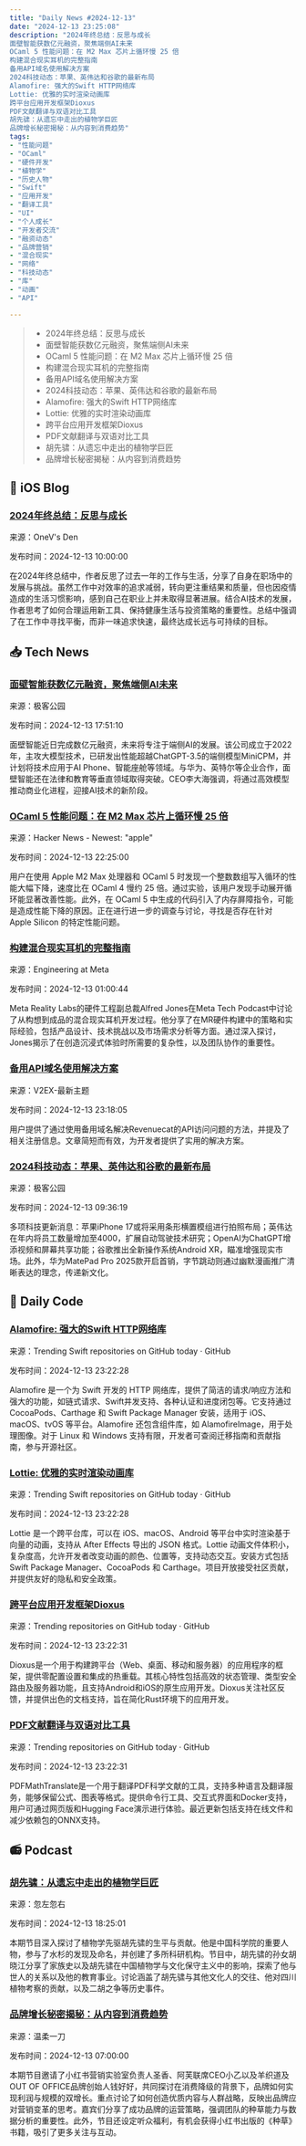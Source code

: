 ```yaml
---
title: "Daily News #2024-12-13"
date: "2024-12-13 23:25:08"
description: "2024年终总结：反思与成长
面壁智能获数亿元融资，聚焦端侧AI未来
OCaml 5 性能问题：在 M2 Max 芯片上循环慢 25 倍
构建混合现实耳机的完整指南
备用API域名使用解决方案
2024科技动态：苹果、英伟达和谷歌的最新布局
Alamofire: 强大的Swift HTTP网络库
Lottie: 优雅的实时渲染动画库
跨平台应用开发框架Dioxus
PDF文献翻译与双语对比工具
胡先骕：从遗忘中走出的植物学巨匠
品牌增长秘密揭秘：从内容到消费趋势"
tags: 
- "性能问题"
- "OCaml"
- "硬件开发"
- "植物学"
- "历史人物"
- "Swift"
- "应用开发"
- "翻译工具"
- "UI"
- "个人成长"
- "开发者交流"
- "融资动态"
- "品牌营销"
- "混合现实"
- "网络"
- "科技动态"
- "库"
- "动画"
- "API"

---
```


> - 2024年终总结：反思与成长
> - 面壁智能获数亿元融资，聚焦端侧AI未来
> - OCaml 5 性能问题：在 M2 Max 芯片上循环慢 25 倍
> - 构建混合现实耳机的完整指南
> - 备用API域名使用解决方案
> - 2024科技动态：苹果、英伟达和谷歌的最新布局
> - Alamofire: 强大的Swift HTTP网络库
> - Lottie: 优雅的实时渲染动画库
> - 跨平台应用开发框架Dioxus
> - PDF文献翻译与双语对比工具
> - 胡先骕：从遗忘中走出的植物学巨匠
> - 品牌增长秘密揭秘：从内容到消费趋势

## 🍎 iOS Blog

### [2024年终总结：反思与成长](https://onevcat.com/2024/12/2024-final/)

来源：OneV's Den

发布时间：2024-12-13 10:00:00

在2024年终总结中，作者反思了过去一年的工作与生活，分享了自身在职场中的发展与挑战。虽然工作中对效率的追求减弱，转向更注重结果和质量，但也因疫情造成的生活习惯影响，感到自己在职业上并未取得显著进展。结合AI技术的发展，作者思考了如何合理运用新工具、保持健康生活与投资策略的重要性。总结中强调了在工作中寻找平衡，而非一味追求快速，最终达成长远与可持续的目标。

## 📥 Tech News

### [面壁智能获数亿元融资，聚焦端侧AI未来](http://www.geekpark.net/news/344186)

来源：极客公园

发布时间：2024-12-13 17:51:10

面壁智能近日完成数亿元融资，未来将专注于端侧AI的发展。该公司成立于2022年，主攻大模型技术，已研发出性能超越ChatGPT-3.5的端侧模型MiniCPM，并计划将技术应用于AI Phone、智能座舱等领域。与华为、英特尔等企业合作，面壁智能还在法律和教育等垂直领域取得突破。CEO李大海强调，将通过高效模型推动商业化进程，迎接AI技术的新阶段。

### [OCaml 5 性能问题：在 M2 Max 芯片上循环慢 25 倍](https://github.com/ocaml/ocaml/issues/13262)

来源：Hacker News - Newest: "apple"

发布时间：2024-12-13 22:25:00

用户在使用 Apple M2 Max 处理器和 OCaml 5 时发现一个整数数组写入循环的性能大幅下降，速度比在 OCaml 4 慢约 25 倍。通过实验，该用户发现手动展开循环能显著改善性能。此外，在 OCaml 5 中生成的代码引入了内存屏障指令，可能是造成性能下降的原因。正在进行进一步的调查与讨论，寻找是否存在针对 Apple Silicon 的特定性能问题。

### [构建混合现实耳机的完整指南](https://engineering.fb.com/2024/12/12/virtual-reality/how-to-build-a-mixed-reality-headset/)

来源：Engineering at Meta

发布时间：2024-12-13 01:00:44

Meta Reality Labs的硬件工程副总裁Alfred Jones在Meta Tech Podcast中讨论了从构想到成品的混合现实耳机开发过程。他分享了在MR硬件构建中的策略和实际经验，包括产品设计、技术挑战以及市场需求分析等方面。通过深入探讨，Jones揭示了在创造沉浸式体验时所需要的复杂性，以及团队协作的重要性。

### [备用API域名使用解决方案](https://www.v2ex.com/t/1097419)

来源：V2EX-最新主题

发布时间：2024-12-13 23:18:05

用户提供了通过使用备用域名解决Revenuecat的API访问问题的方法，并提及了相关注册信息。文章简短而有效，为开发者提供了实用的解决方案。

### [2024科技动态：苹果、英伟达和谷歌的最新布局](http://www.geekpark.net/news/344141)

来源：极客公园

发布时间：2024-12-13 09:36:19

多项科技更新消息：苹果iPhone 17或将采用条形横置模组进行拍照布局；英伟达在年内将员工数量增加至4000，扩展自动驾驶技术研究；OpenAI为ChatGPT增添视频和屏幕共享功能；谷歌推出全新操作系统Android XR，瞄准增强现实市场。此外，华为MatePad Pro 2025款开启首销，字节跳动则通过幽默漫画推广清晰表达的理念，传递新文化。

## 💾 Daily Code

### [Alamofire: 强大的Swift HTTP网络库](https://github.com/Alamofire/Alamofire)

来源：Trending Swift repositories on GitHub today · GitHub

发布时间：2024-12-13 23:22:28

Alamofire 是一个为 Swift 开发的 HTTP 网络库，提供了简洁的请求/响应方法和强大的功能，如链式请求、Swift并发支持、各种认证和进度闭包等。它支持通过 CocoaPods、Carthage 和 Swift Package Manager 安装，适用于 iOS、macOS、tvOS 等平台。Alamofire 还包含组件库，如 AlamofireImage，用于处理图像。对于 Linux 和 Windows 支持有限，开发者可查阅迁移指南和贡献指南，参与开源社区。

### [Lottie: 优雅的实时渲染动画库](https://github.com/airbnb/lottie-ios)

来源：Trending Swift repositories on GitHub today · GitHub

发布时间：2024-12-13 23:22:28

Lottie 是一个跨平台库，可以在 iOS、macOS、Android 等平台中实时渲染基于向量的动画，支持从 After Effects 导出的 JSON 格式。Lottie 动画文件体积小，复杂度高，允许开发者改变动画的颜色、位置等，支持动态交互。安装方式包括 Swift Package Manager、CocoaPods 和 Carthage。项目开放接受社区贡献，并提供友好的隐私和安全政策。

### [跨平台应用开发框架Dioxus](https://github.com/DioxusLabs/dioxus)

来源：Trending repositories on GitHub today · GitHub

发布时间：2024-12-13 23:22:31

Dioxus是一个用于构建跨平台（Web、桌面、移动和服务器）的应用程序的框架，提供零配置设置和集成的热重载。其核心特性包括高效的状态管理、类型安全路由及服务器功能，且支持Android和iOS的原生应用开发。Dioxus关注社区反馈，并提供出色的文档支持，旨在简化Rust环境下的应用开发。

### [PDF文献翻译与双语对比工具](https://github.com/Byaidu/PDFMathTranslate)

来源：Trending repositories on GitHub today · GitHub

发布时间：2024-12-13 23:22:31

PDFMathTranslate是一个用于翻译PDF科学文献的工具，支持多种语言及翻译服务，能够保留公式、图表等格式。提供命令行工具、交互式界面和Docker支持，用户可通过网页版和Hugging Face演示进行体验。最近更新包括支持在线文件和减少依赖包的ONNX支持。

## 📻 Podcast

### [胡先骕：从遗忘中走出的植物学巨匠](https://www.xiaoyuzhoufm.com/episode/675c019a7d8426f692d7a7f6)

来源：忽左忽右

发布时间：2024-12-13 18:25:01

本期节目深入探讨了植物学先驱胡先骕的生平与贡献。他是中国科学院的重要人物，参与了水杉的发现及命名，并创建了多所科研机构。节目中，胡先骕的孙女胡晓江分享了家族史以及胡先骕在中国植物学与文化保守主义中的影响，探索了他与世人的关系以及他的教育事业。讨论涵盖了胡先骕与其他文化人的交往、他对四川植物考察的贡献，以及二胡之争等历史事件。

### [品牌增长秘密揭秘：从内容到消费趋势](https://www.xiaoyuzhoufm.com/episode/675ae9227d8426f692a01ca4)

来源：温柔一刀

发布时间：2024-12-13 07:00:00

本期节目邀请了小红书营销实验室负责人圣香、阿芙联席CEO小乙以及羊织道及OUT OF OFFICE品牌创始人钱好好，共同探讨在消费降级的背景下，品牌如何实现利润与规模的双增长。重点讨论了如何创造优质内容与人群战略，反映出品牌应对营销变革的思考。嘉宾们分享了成功品牌的运营策略，强调团队的种草能力与数据分析的重要性。此外，节目还设定听众福利，有机会获得小红书出版的《种草》书籍，吸引了更多关注与互动。
